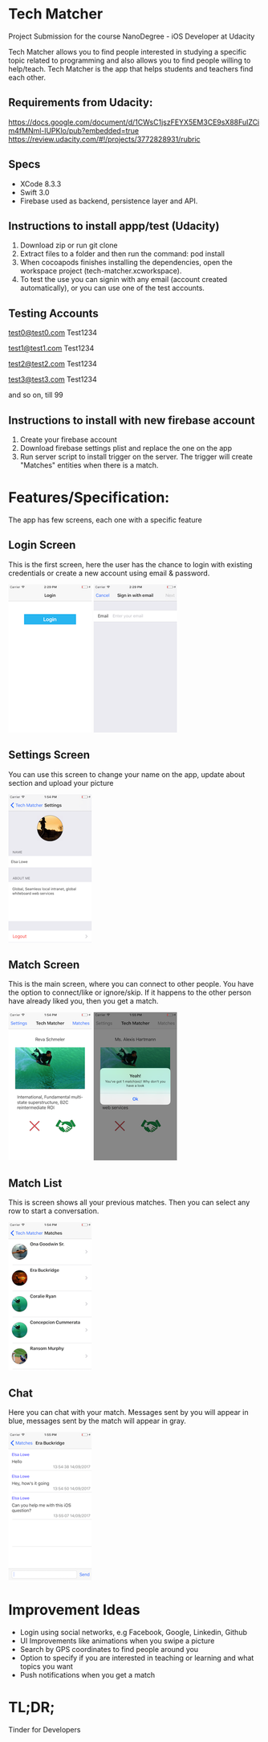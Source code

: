 # Tech Matcher
Project Submission for the course NanoDegree - iOS Developer at Udacity

Tech Matcher allows you to find people interested in studying a specific topic related to programming and also allows you to find people willing to help/teach. Tech Matcher is the app that helps students and teachers find each other.

## Requirements from Udacity:
https://docs.google.com/document/d/1CWsC1jszFEYX5EM3CE9sX88FuIZCim4fMNml-lUPKlo/pub?embedded=true
https://review.udacity.com/#!/projects/3772828931/rubric

## Specs
- XCode 8.3.3
- Swift 3.0
- Firebase used as backend, persistence layer and API.

## Instructions to install appp/test (Udacity)
1. Download zip or run git clone
2. Extract files to a folder and then run the command:
pod install
3. When cocoapods finishes installing the dependencies, open the workspace project (tech-matcher.xcworkspace).
4. To test the use you can signin with any email (account created automatically), or you can use one of the test accounts.

## Testing Accounts

test0@test0.com
Test1234 

test1@test1.com
Test1234 

test2@test2.com
Test1234 

test3@test3.com
Test1234 

and so on, till 99

## Instructions to install with new firebase account
1. Create your firebase account
2. Download firebase settings plist and replace the one on the app
3. Run server script to install trigger on the server. The trigger will create "Matches" entities when there is a match.

# Features/Specification:
The app has few screens, each one with a specific feature

## Login Screen
This is the first screen, here the user has the chance to login with existing credentials or create a new account using email & password.

![](/Screenshots/01.png) ![](/Screenshots/02.png)

## Settings Screen
You can use this screen to change your name on the app, update about section and upload your picture

![](/Screenshots/04.png)

## Match Screen
This is the main screen, where you can connect to other people. You have the option to connect/like or ignore/skip. If it happens to the other person have already liked you, then you get a match.

![](/Screenshots/03_a.png) ![](/Screenshots/03_b.png)

## Match List
This is screen shows all your previous matches. Then you can select any row to start a conversation.

![](/Screenshots/05.png)

## Chat
Here you can chat with your match. Messages sent by you will appear in blue, messages sent by the match will appear in gray.

![](/Screenshots/06.png)


# Improvement Ideas
- Login using social networks, e.g Facebook, Google, Linkedin, Github
- UI Improvements like animations when you swipe a picture
- Search by GPS coordinates to find people around you
- Option to specify if you are interested in teaching or learning and what topics you want
- Push notifications when you get a match

# TL;DR;
Tinder for Developers
